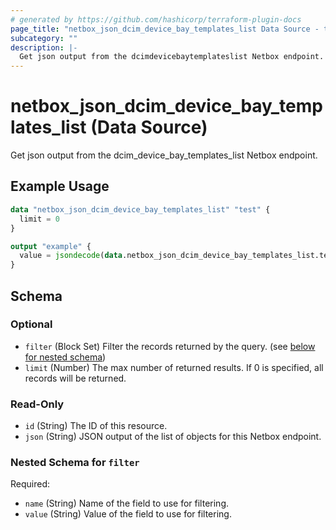 ```yaml
---
# generated by https://github.com/hashicorp/terraform-plugin-docs
page_title: "netbox_json_dcim_device_bay_templates_list Data Source - terraform-provider-netbox"
subcategory: ""
description: |-
  Get json output from the dcimdevicebaytemplateslist Netbox endpoint.
---
```


# netbox_json_dcim_device_bay_templates_list (Data Source)

Get json output from the dcim_device_bay_templates_list Netbox endpoint.

## Example Usage

```terraform
data "netbox_json_dcim_device_bay_templates_list" "test" {
  limit = 0
}

output "example" {
  value = jsondecode(data.netbox_json_dcim_device_bay_templates_list.test.json)
}
```

<!-- schema generated by tfplugindocs -->
## Schema

### Optional

- `filter` (Block Set) Filter the records returned by the query. (see [below for nested schema](#nestedblock--filter))
- `limit` (Number) The max number of returned results. If 0 is specified, all records will be returned.

### Read-Only

- `id` (String) The ID of this resource.
- `json` (String) JSON output of the list of objects for this Netbox endpoint.

<a id="nestedblock--filter"></a>
### Nested Schema for `filter`

Required:

- `name` (String) Name of the field to use for filtering.
- `value` (String) Value of the field to use for filtering.


